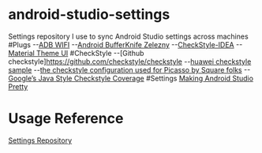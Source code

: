 # android-studio-settings
Settings repository I use to sync Android Studio settings across machines
#Plugs
--[ADB WIFI](https://github.com/layerlre/ADBWIFI)
--[Android BufferKnife Zelezny]()
--[CheckStyle-IDEA](https://github.com/jshiell/checkstyle-idea)
--[Material Theme UI]()
#CheckStyle
--[Github checkstyle]https://github.com/checkstyle/checkstyle
--[huawei checkstyle sample](https://gist.github.com/ownwell/c32878440216f1866842)
--[the checkstyle configuration used for Picasso by Square folks](https://github.com/square/picasso/blob/master/checkstyle.xml)
--[Google’s Java Style Checkstyle Coverage](http://checkstyle.sourceforge.net/google_style.html)
#Settings
[Making Android Studio Pretty](https://meedamian.com/post/deuglifying-android-studio/?hi#screenshots-smallopen-in-the-same-tabsmall)
# Usage Reference
[Settings Repository](https://github.com/develar/settings-repository)
